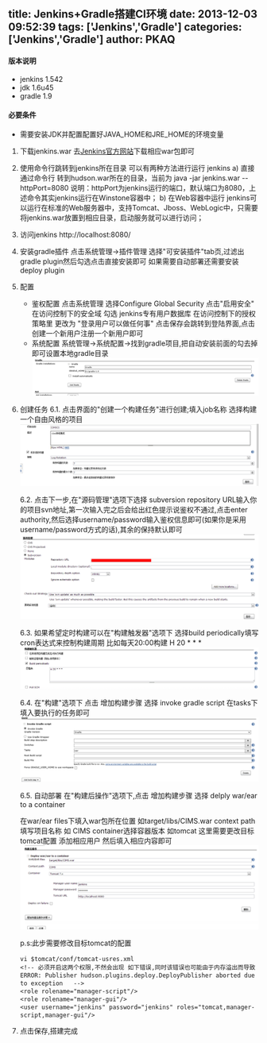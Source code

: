 title: Jenkins+Gradle搭建CI环境
date: 2013-12-03 09:52:39
tags: ['Jenkins','Gradle']
categories: ['Jenkins','Gradle']
author: PKAQ
---

#### 版本说明
* jenkins 1.542
* jdk 1.6u45
* gradle 1.9

#### 必要条件
* 需要安装JDK并配置配置好JAVA_HOME和JRE_HOME的环境变量

1. 下载jenkins.war
去[Jenkins官方网站]("http://www.jenkins-ci.org/")下载相应war包即可

2. 使用命令行跳转到jenkins所在目录
可以有两种方法进行运行 jenkins
	a)	直接通过命令行
	转到hudson.war所在的目录，当前为
	java -jar jenkins.war --httpPort=8080
	说明：httpPort为jenkins运行的端口，默认端口为8080，上述命令其实jenkins运行在Winstone容器中；
	b)	在Web容器中运行
	jenkins可以运行在标准的Web服务器中，支持Tomcat、Jboss、WebLogic中，只需要将jenkins.war放置到相应目录，启动服务就可以进行访问；

3. 访问jenkins http://localhost:8080/
<!-- more -->
4. 安装gradle插件
	点击系统管理->插件管理
	选择"可安装插件"tab页,过滤出gradle plugin然后勾选点击直接安装即可
	如果需要自动部署还需要安装deploy plugin

5. 配置
	* 鉴权配置
		点击系统管理 选择Configure Global Security 点击"启用安全"
		在访问控制下的安全域 勾选 jenkins专有用户数据库
		在访问控制下的授权策略里 更改为 "登录用户可以做任何事"
		点击保存会跳转到登陆界面,点击创建一个新用户注册一个新用户即可
	* 系统配置
		系统管理->系统配置->找到gradle项目,把自动安装前面的勾去掉即可设置本地gradle目录
		![gradle config](/images/2013/12/03/6.png)

6. 创建任务
	6.1. 点击界面的"创建一个构建任务"进行创建;填入job名称 选择构建一个自由风格的项目
	![project config](/images/2013/12/03/1.png)
	
	6.2. 点击下一步,在"源码管理"选项下选择 subversion repository URL输入你的项目svn地址,第一次输入完之后会给出红色提示说鉴权不通过,点击enter authority,然后选择username/password输入鉴权信息即可(如果你是采用username/password方式的话),其余的保持默认即可
	![subversion config](/images/2013/12/03/2.png)
	
	6.3. 如果希望定时构建可以在"构建触发器"选项下 选择build periodically填写cron表达式来控制构建周期 比如每天20:00构建 H 20 * * *
	![cron config](/images/2013/12/03/3.png)
	
	6.4. 在"构建"选项下 点击 增加构建步骤 选择 invoke gradle script 在tasks下填入要执行的任务即可
	![gradlescript config](/images/2013/12/03/4.png)
	
	6.5. 自动部署
	在"构建后操作"选项下,点击 增加构建步骤 选择 delply war/ear to a container
	
	在war/ear files下填入war包所在位置 如target/libs/CIMS.war
	context path填写项目名称 如 CIMS
	container选择容器版本 如tomcat
	这里需要更改目标tomcat配置 添加相应用户 然后填入相应内容即可
	![deploy config](/images/2013/12/03/5.png)
	
	p.s:此步需要修改目标tomcat的配置
	```shell
	vi $tomcat/conf/tomcat-usres.xml
	<!-- 必须开启这两个权限,不然会出现 如下错误,同时该错误也可能由于内存溢出而导致ERROR: Publisher hudson.plugins.deploy.DeployPublisher aborted due to exception   -->
	<role rolename="manager-script"/>
	<role rolename="manager-gui"/>	
	<user username="jenkins" password="jenkins" roles="tomcat,manager-script,manager-gui"/>
	```
	
7. 点击保存,搭建完成